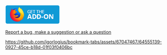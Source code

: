 [![](https://raw.githubusercontent.com/igorlogius/igorlogius/main/geFxAddon.png)](https://addons.mozilla.org/firefox/addon/bookmark-tabs/)

[Report a bug, make a suggestion or ask a question](https://github.com/igorlogius/igorlogius/issues/new/choose)

https://github.com/igorlogius/bookmark-tabs/assets/67047467/64555139-0927-45ce-b18d-01f03f0406bc
